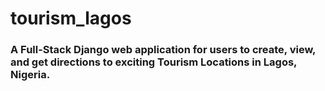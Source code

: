 # tourism_lagos
### A Full-Stack Django web application for users to create, view, and get directions to exciting Tourism Locations in Lagos, Nigeria.
